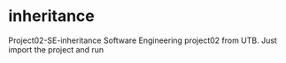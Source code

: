inheritance
===========

Project02-SE-inheritance
Software Engineering project02 from UTB.
Just import the project and run
